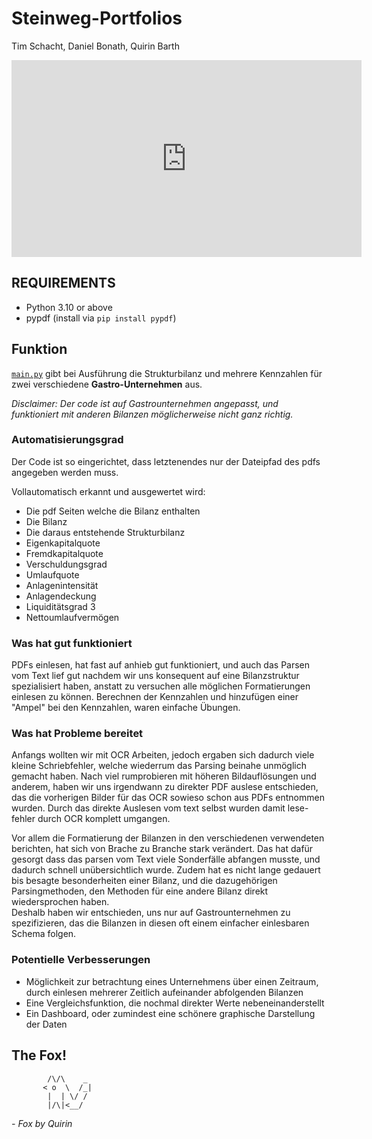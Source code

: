 # Steinweg-Portfolios
Tim Schacht, Daniel Bonath, Quirin Barth

<iframe width="560" height="315" src="https://www.youtube.com/embed/inkn4Th2x5E?si=XbmOyCI8xN9ohWt6" title="YouTube video player" frameborder="0" allow="accelerometer; autoplay; clipboard-write; encrypted-media; gyroscope; picture-in-picture; web-share" referrerpolicy="strict-origin-when-cross-origin" allowfullscreen></iframe>

## REQUIREMENTS

- Python 3.10 or above
- pypdf (install via `pip install pypdf`)


## Funktion

[`main.py`](main.py) gibt bei Ausführung die Strukturbilanz und mehrere Kennzahlen für zwei verschiedene **Gastro-Unternehmen** aus.


*Disclaimer: Der code ist auf Gastrounternehmen angepasst, und funktioniert mit anderen Bilanzen möglicherweise nicht ganz richtig.*

### Automatisierungsgrad
Der Code ist so eingerichtet, dass letztenendes nur der Dateipfad des pdfs angegeben werden muss.

Vollautomatisch erkannt und ausgewertet wird:
- Die pdf Seiten welche die Bilanz enthalten
- Die Bilanz
- Die daraus entstehende Strukturbilanz
- Eigenkapitalquote
- Fremdkapitalquote
- Verschuldungsgrad
- Umlaufquote
- Anlagenintensität
- Anlagendeckung
- Liquiditätsgrad 3
- Nettoumlaufvermögen


### Was hat gut funktioniert
PDFs einlesen, hat fast auf anhieb gut funktioniert, und auch das Parsen vom Text lief gut nachdem wir uns konsequent auf eine Bilanzstruktur spezialisiert haben, anstatt zu versuchen alle möglichen Formatierungen einlesen zu können. Berechnen der Kennzahlen und hinzufügen einer "Ampel" bei den Kennzahlen, waren einfache Übungen.


### Was hat Probleme bereitet
Anfangs wollten wir mit OCR Arbeiten, jedoch ergaben sich dadurch viele kleine Schriebfehler, welche wiederrum das Parsing beinahe unmöglich gemacht haben. Nach viel rumprobieren mit höheren Bildauflösungen und anderem, haben wir uns irgendwann zu direkter PDF auslese entschieden, das die vorherigen Bilder für das OCR sowieso schon aus PDFs entnommen wurden. Durch das direkte Auslesen vom text selbst wurden damit lese-fehler durch OCR komplett umgangen.

Vor allem die Formatierung der Bilanzen in den verschiedenen verwendeten berichten, hat sich von Brache zu Branche stark verändert. Das hat dafür gesorgt dass das parsen vom Text viele Sonderfälle abfangen musste, und dadurch schnell unübersichtlich wurde. Zudem hat es nicht lange gedauert bis besagte besonderheiten einer Bilanz, und die dazugehörigen Parsingmethoden, den Methoden für eine andere Bilanz direkt wiedersprochen haben.\
Deshalb haben wir entschieden, uns nur auf Gastrounternehmen zu spezifizieren, das die Bilanzen in diesen oft einem einfacher einlesbaren Schema folgen.


### Potentielle Verbesserungen
- Möglichkeit zur betrachtung eines Unternehmens über einen Zeitraum, durch einlesen mehrerer Zeitlich aufeinander abfolgenden Bilanzen
- Eine Vergleichsfunktion, die nochmal direkter Werte nebeneinanderstellt
- Ein Dashboard, oder zumindest eine schönere graphische Darstellung der Daten


## The Fox!
```
        /\/\    _
       < o  \  /_|
        |  | \/ /
        |/\|<__/
```
*- Fox by Quirin*
